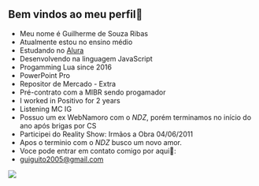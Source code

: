 ## Bem vindos ao meu perfil🤙

- Meu nome é Guilherme de Souza Ribas
- Atualmente estou no ensino médio
- Estudando no [Alura](https://cursos.alura.com.br/) 
- Desenvolvendo na linguagem JavaScript
- Progamming Lua since 2016
- PowerPoint Pro
- Repositor de Mercado - Extra
- Pré-contrato com a MIBR sendo progamador
- I worked in Positivo for 2 years
- Listening MC IG
- Possuo um ex WebNamoro com o *NDZ*, porém terminamos no início do ano após brigas por CS
- Participei do Reality Show: Irmãos a Obra 04/06/2011
- Apos o terminio com o *NDZ* busco um novo amor.
- Voce pode entrar em contato comigo por aqui📧:
- guiguito2005@gmail.com

  
![](https://media1.tenor.com/m/7tuaVYbLI2cAAAAC/batman-batman-beyond.gif)
